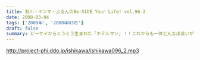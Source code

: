 ```yaml
---
title: 石川・ホンマ・ぶるんのBe-SIDE Your Life! vol.96-2
date: 2008-03-04
tags: ['2008年', '2008年03月']
draft: false
summary: ビーサイからとうとう生まれた「ホテルマン」！！これからも一体どんな出会いがそこにはあるのか！？お楽しみです。ちなみに地方の方にご説明しておくと「五反田」は、渋谷新宿池袋に次ぐ、第三勢力的な立ち位置にある、趣深い歓楽街・・・であります。NAMAE
---
```


http://project-phi.ddo.jp/ishikawa/ishikawa096_2.mp3
